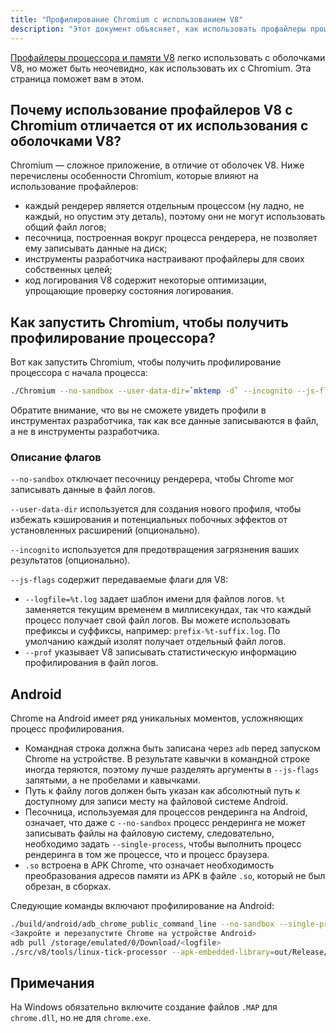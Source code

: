 ```yaml
---
title: "Профилирование Chromium с использованием V8"
description: "Этот документ объясняет, как использовать профайлеры процессора и памяти V8 с Chromium."
---
```

[Профайлеры процессора и памяти V8](/docs/profile) легко использовать с оболочками V8, но может быть неочевидно, как использовать их с Chromium. Эта страница поможет вам в этом.

## Почему использование профайлеров V8 с Chromium отличается от их использования с оболочками V8?

Chromium — сложное приложение, в отличие от оболочек V8. Ниже перечислены особенности Chromium, которые влияют на использование профайлеров:

- каждый рендерер является отдельным процессом (ну ладно, не каждый, но опустим эту деталь), поэтому они не могут использовать общий файл логов;
- песочница, построенная вокруг процесса рендерера, не позволяет ему записывать данные на диск;
- инструменты разработчика настраивают профайлеры для своих собственных целей;
- код логирования V8 содержит некоторые оптимизации, упрощающие проверку состояния логирования.

## Как запустить Chromium, чтобы получить профилирование процессора?

Вот как запустить Chromium, чтобы получить профилирование процессора с начала процесса:

```bash
./Chromium --no-sandbox --user-data-dir=`mktemp -d` --incognito --js-flags='--prof'
```

Обратите внимание, что вы не сможете увидеть профили в инструментах разработчика, так как все данные записываются в файл, а не в инструменты разработчика.

### Описание флагов

`--no-sandbox` отключает песочницу рендерера, чтобы Chrome мог записывать данные в файл логов.

`--user-data-dir` используется для создания нового профиля, чтобы избежать кэширования и потенциальных побочных эффектов от установленных расширений (опционально).

`--incognito` используется для предотвращения загрязнения ваших результатов (опционально).

`--js-flags` содержит передаваемые флаги для V8:

- `--logfile=%t.log` задает шаблон имени для файлов логов. `%t` заменяется текущим временем в миллисекундах, так что каждый процесс получает свой файл логов. Вы можете использовать префиксы и суффиксы, например: `prefix-%t-suffix.log`. По умолчанию каждый изолят получает отдельный файл логов.
- `--prof` указывает V8 записывать статистическую информацию профилирования в файл логов.

## Android

Chrome на Android имеет ряд уникальных моментов, усложняющих процесс профилирования.

- Командная строка должна быть записана через `adb` перед запуском Chrome на устройстве. В результате кавычки в командной строке иногда теряются, поэтому лучше разделять аргументы в `--js-flags` запятыми, а не пробелами и кавычками.
- Путь к файлу логов должен быть указан как абсолютный путь к доступному для записи месту на файловой системе Android.
- Песочница, используемая для процессов рендеринга на Android, означает, что даже с `--no-sandbox` процесс рендеринга не может записывать файлы на файловую систему, следовательно, необходимо задать `--single-process`, чтобы выполнить процесс рендеринга в том же процессе, что и процесс браузера.
- `.so` встроена в APK Chrome, что означает необходимость преобразования адресов памяти из APK в файле `.so`, который не был обрезан, в сборках.

Следующие команды включают профилирование на Android:

```bash
./build/android/adb_chrome_public_command_line --no-sandbox --single-process --js-flags='--logfile=/storage/emulated/0/Download/%t.log,--prof'
<Закройте и перезапустите Chrome на устройстве Android>
adb pull /storage/emulated/0/Download/<logfile>
./src/v8/tools/linux-tick-processor --apk-embedded-library=out/Release/lib.unstripped/libchrome.so --preprocess <logfile>
```

## Примечания

На Windows обязательно включите создание файлов `.MAP` для `chrome.dll`, но не для `chrome.exe`.

